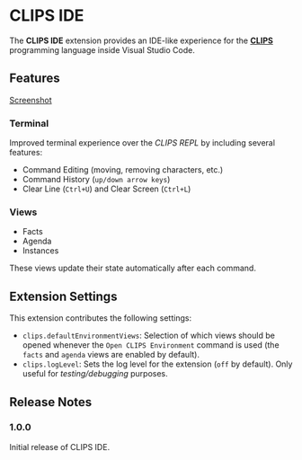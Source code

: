 # CLIPS IDE

The **CLIPS IDE** extension provides an IDE-like experience for the [**CLIPS**](http://www.clipsrules.net/) programming language inside Visual Studio Code.

## Features

[Screenshot](media/vscode-clips-ide.png)

### Terminal

Improved terminal experience over the *CLIPS REPL* by including several features:

- Command Editing (moving, removing characters, etc.)
- Command History (`up/down arrow keys`)
- Clear Line (`Ctrl+U`) and Clear Screen (`Ctrl+L`)

### Views

- Facts
- Agenda
- Instances

These views update their state automatically after each command.

## Extension Settings

This extension contributes the following settings:

- `clips.defaultEnvironmentViews`: Selection of which views should be opened whenever the `Open CLIPS Environment` command is used (the `facts` and `agenda` views are enabled by default).
- `clips.logLevel`: Sets the log level for the extension (`off` by default). Only useful for _testing/debugging_ purposes.

## Release Notes

### 1.0.0

Initial release of CLIPS IDE.
